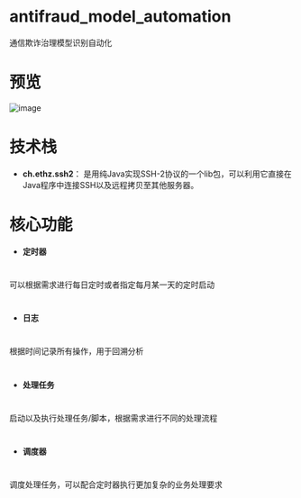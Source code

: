 # antifraud_model_automation
通信欺诈治理模型识别自动化
# 预览
![image](https://github.com/ChinaUnicomRI/antifraud_model_automation/blob/master/img/sequence_diag.png)
# 技术栈
- **ch.ethz.ssh2**： 是用纯Java实现SSH-2协议的一个lib包，可以利用它直接在Java程序中连接SSH以及远程拷贝至其他服务器。
# 核心功能
- **定时器**
#
可以根据需求进行每日定时或者指定每月某一天的定时启动
#
- **日志**
#
根据时间记录所有操作，用于回溯分析
#
- **处理任务**
#
启动以及执行处理任务/脚本，根据需求进行不同的处理流程
#
- **调度器**
#
调度处理任务，可以配合定时器执行更加复杂的业务处理要求
#
